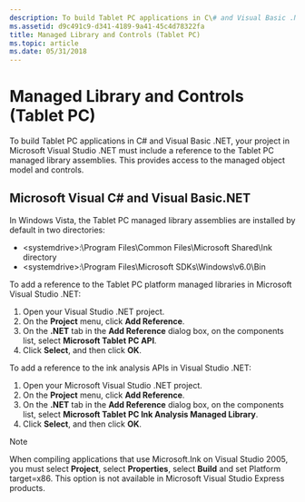 ```yaml
---
description: To build Tablet PC applications in C\# and Visual Basic .NET, your project in Microsoft Visual Studio .NET must include a reference to the Tablet PC managed library assemblies. This provides access to the managed object model and controls.
ms.assetid: d9c491c9-d341-4189-9a41-45c4d78322fa
title: Managed Library and Controls (Tablet PC)
ms.topic: article
ms.date: 05/31/2018
---
```


# Managed Library and Controls (Tablet PC)

To build Tablet PC applications in C\# and Visual Basic .NET, your project in Microsoft Visual Studio .NET must include a reference to the Tablet PC managed library assemblies. This provides access to the managed object model and controls.

## Microsoft Visual C\# and Visual Basic.NET

In Windows Vista, the Tablet PC managed library assemblies are installed by default in two directories:

-   &lt;systemdrive&gt;:\\Program Files\\Common Files\\Microsoft Shared\\Ink directory
-   &lt;systemdrive&gt;:\\Program Files\\Microsoft SDKs\\Windows\\v6.0\\Bin

To add a reference to the Tablet PC platform managed libraries in Microsoft Visual Studio .NET:

1.  Open your Visual Studio .NET project.
2.  On the **Project** menu, click **Add Reference**.
3.  On the **.NET** tab in the **Add Reference** dialog box, on the components list, select **Microsoft Tablet PC API**.
4.  Click **Select**, and then click **OK**.

To add a reference to the ink analysis APIs in Visual Studio .NET:

1.  Open your Microsoft Visual Studio .NET project.
2.  On the **Project** menu, click **Add Reference**.
3.  On the **.NET** tab in the **Add Reference** dialog box, on the components list, select **Microsoft Tablet PC Ink Analysis Managed Library**.
4.  Click **Select**, and then click **OK**.

> [!Note]  
> When compiling applications that use Microsoft.Ink on Visual Studio 2005, you must select **Project**, select **Properties**, select **Build** and set Platform target=x86. This option is not available in Microsoft Visual Studio Express products.

 

 

 



